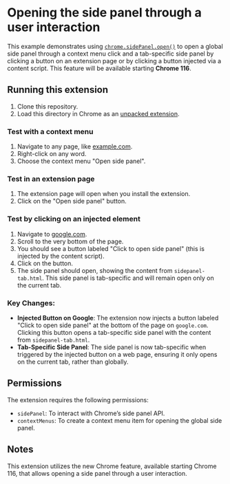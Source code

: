# Opening the side panel through a user interaction

This example demonstrates using [`chrome.sidePanel.open()`](https://developer.chrome.com/docs/extensions/reference/sidePanel/#method-open) to open a global side panel through a context menu click and a tab-specific side panel by clicking a button on an extension page or by clicking a button injected via a content script. This feature will be available starting **Chrome 116**.

## Running this extension

1. Clone this repository.
2. Load this directory in Chrome as an [unpacked extension](https://developer.chrome.com/docs/extensions/mv3/getstarted/development-basics/#load-unpacked).

### Test with a context menu

1. Navigate to any page, like [example.com](http://example.com/).
2. Right-click on any word.
3. Choose the context menu "Open side panel".

### Test in an extension page

1. The extension page will open when you install the extension.
2. Click on the "Open side panel" button.

### Test by clicking on an injected element

1. Navigate to [google.com](http://www.google.com/).
2. Scroll to the very bottom of the page.
3. You should see a button labeled "Click to open side panel" (this is injected by the content script).
4. Click on the button.
5. The side panel should open, showing the content from `sidepanel-tab.html`. This side panel is tab-specific and will remain open only on the current tab.

### Key Changes:

- **Injected Button on Google**: The extension now injects a button labeled "Click to open side panel" at the bottom of the page on `google.com`. Clicking this button opens a tab-specific side panel with the content from `sidepanel-tab.html`.
- **Tab-Specific Side Panel**: The side panel is now tab-specific when triggered by the injected button on a web page, ensuring it only opens on the current tab, rather than globally.

## Permissions

The extension requires the following permissions:
- `sidePanel`: To interact with Chrome’s side panel API.
- `contextMenus`: To create a context menu item for opening the global side panel.

## Notes

This extension utilizes the new Chrome feature, available starting Chrome 116, that allows opening a side panel through a user interaction.
